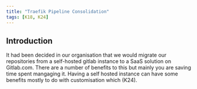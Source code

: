 ```yaml
---
title: "Traefik Pipeline Consolidation"
tags: [K18, K24]
---
```

## Introduction

It had been decided in our organisation that we would migrate our repositories from a self-hosted gitlab instance to a SaaS solution on Gitlab.com.
There are a number of benefits to this but mainly you are saving time spent mangaging it. Having a self hosted instance can have some benefits mostly to do with customisation which  (K24).

